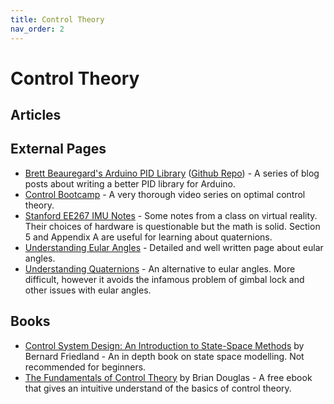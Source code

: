 ```yaml
---
title: Control Theory
nav_order: 2
---
```


# Control Theory

## Articles

## External Pages

* [Brett Beauregard's Arduino PID Library](http://brettbeauregard.com/blog/2011/04/improving-the-beginners-pid-introduction/) ([Github Repo](https://github.com/br3ttb/Arduino-PID-Library/)) - A series of blog posts about writing a better PID library for Arduino.
* [Control Bootcamp](https://www.youtube.com/playlist?list=PLMrJAkhIeNNR20Mz-VpzgfQs5zrYi085m) - A very thorough video series on optimal control theory.
* [Stanford EE267 IMU Notes](https://stanford.edu/class/ee267/notes/ee267_notes_imu.pdf) - Some notes from a class on virtual reality. Their choices of hardware is questionable but the math is solid. Section 5 and Appendix A are useful for learning about quaternions.
* [Understanding Eular Angles](http://www.chrobotics.com/library/understanding-euler-angles) - Detailed and well written page about eular angles.
* [Understanding Quaternions](http://www.chrobotics.com/library/understanding-quaternions) - An alternative to eular angles. More difficult, however it avoids the infamous problem of gimbal lock and other issues with eular angles. 

## Books

* [Control System Design: An Introduction to State-Space Methods](https://www.amazon.com/Control-System-Design-Introduction-State-Space/dp/0486442780/) by Bernard Friedland - An in depth book on state space modelling. Not recommended for beginners.
* [The Fundamentals of Control Theory](https://www.patreon.com/posts/book-is-now-free-28313078) by Brian Douglas - A free ebook that gives an intuitive understand of the basics of control theory.
